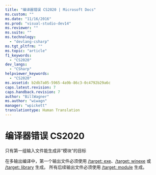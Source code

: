 ```yaml
---
title: "编译器错误 CS2020 | Microsoft Docs"
ms.custom: ""
ms.date: "11/16/2016"
ms.prod: "visual-studio-dev14"
ms.reviewer: ""
ms.suite: ""
ms.technology: 
  - "devlang-csharp"
ms.tgt_pltfrm: ""
ms.topic: "article"
f1_keywords: 
  - "CS2020"
dev_langs: 
  - "CSharp"
helpviewer_keywords: 
  - "CS2020"
ms.assetid: b2db7a05-5965-4a9b-86c3-0c4792b29a6c
caps.latest.revision: 7
caps.handback.revision: 7
author: "BillWagner"
ms.author: "wiwagn"
manager: "wpickett"
translationtype: Human Translation
---
```

# 编译器错误 CS2020
只有第一组输入文件能生成非“模块”的目标  
  
 在多输出编译中，第一个输出文件必须使用 [\/target: exe](../../csharp/language-reference/compiler-options/target-exe-compiler-option.md)、[\/target: winexe](../../csharp/language-reference/compiler-options/target-winexe-compiler-option.md) 或 [\/target: library](../../csharp/language-reference/compiler-options/target-library-compiler-option.md) 生成。 所有后续输出文件必须使用 [\/target: module](../../csharp/language-reference/compiler-options/target-module-compiler-option.md) 生成。